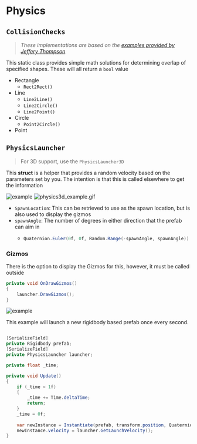 ﻿# Physics
## `CollisionChecks`
> _These implementations are based on the [examples provided by Jeffery Thompson](https://www.jeffreythompson.org/collision-detection/circle-circle.php)_

This static class provides simple math solutions for determining overlap of specified shapes. These will all return a 
`bool` value
- Rectangle
  - `Rect2Rect()`
- Line
  - `Line2Line()`
  - `Line2Circle()`
  - `Line2Point()`
- Circle
  - `Point2Circle()`
- Point

## `PhysicsLauncher`
> For 3D support, use the `PhysicsLauncher3D`

This **struct** is a helper that provides a random velocity based on the parameters set by you. The intention is that this is
called elsewhere to get the information

![example](../Images/physics-launcher.PNG)
![physics3d_example.gif](../Images/physics3d_example.gif)

- `SpawnLocation`: This can be retrieved to use as the spawn location, but is also used to display the gizmos
- `spawnAngle`: The number of degrees in either direction that the prefab can aim in
  - ```csharp
    Quaternion.Euler(0f, 0f, Random.Range(-spawnAngle, spawnAngle)) * spawnDirection.normalized;
    ```
    

### Gizmos
There is the option to display the Gizmos for this, however, it must be called outside
```csharp
private void OnDrawGizmos()
{
    launcher.DrawGizmos();
}
```

![example](../Images/physics-launcher_example.gif)


This example will launch a new rigidbody based prefab once every second.
```csharp

[SerializeField]
private Rigidbody prefab;
[SerializeField] 
private PhysicsLauncher launcher;

private float _time;

private void Update()
{
    if (_time < 1f)
    {
        _time += Time.deltaTime;
        return;
    }
    _time = 0f;
    
    var newInstance = Instantiate(prefab, transform.position, Quaternion.identity);
    newInstance.velocity = launcher.GetLaunchVelocity();
}
```